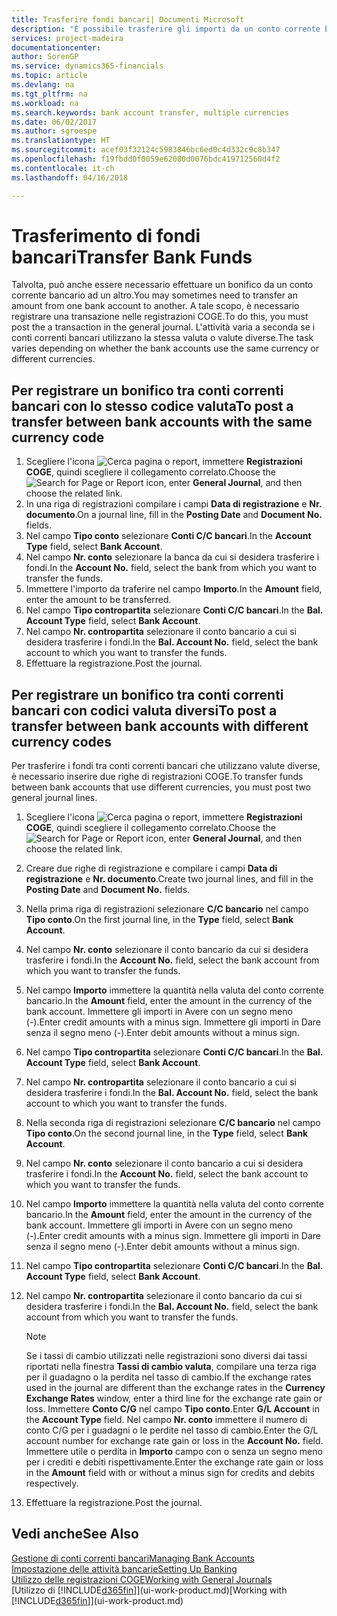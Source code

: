 ```yaml
---
title: Trasferire fondi bancari| Documenti Microsoft
description: "È possibile trasferire gli importi da un conto corrente bancario a un altro, incluse le valute diverse, tramite la registrazione della transazione nelle registrazioni COGE."
services: project-madeira
documentationcenter: 
author: SorenGP
ms.service: dynamics365-financials
ms.topic: article
ms.devlang: na
ms.tgt_pltfrm: na
ms.workload: na
ms.search.keywords: bank account transfer, multiple currencies
ms.date: 06/02/2017
ms.author: sgroespe
ms.translationtype: HT
ms.sourcegitcommit: acef03f32124c5983846bc6ed0c4d332c9c8b347
ms.openlocfilehash: f19fbdd0f0059e62080d0076bdc419712560d4f2
ms.contentlocale: it-ch
ms.lasthandoff: 04/16/2018

---
```

# <a name="transfer-bank-funds"></a><span data-ttu-id="312ba-103">Trasferimento di fondi bancari</span><span class="sxs-lookup"><span data-stu-id="312ba-103">Transfer Bank Funds</span></span>
<span data-ttu-id="312ba-104">Talvolta, può anche essere necessario effettuare un bonifico da un conto corrente bancario ad un altro.</span><span class="sxs-lookup"><span data-stu-id="312ba-104">You may sometimes need to transfer an amount from one bank account to another.</span></span> <span data-ttu-id="312ba-105">A tale scopo, è necessario registrare una transazione nelle registrazioni COGE.</span><span class="sxs-lookup"><span data-stu-id="312ba-105">To do this, you must post the a transaction in the general journal.</span></span> <span data-ttu-id="312ba-106">L'attività varia a seconda se i conti correnti bancari utilizzano la stessa valuta o valute diverse.</span><span class="sxs-lookup"><span data-stu-id="312ba-106">The task varies depending on whether the bank accounts use the same currency or different currencies.</span></span>

## <a name="to-post-a-transfer-between-bank-accounts-with-the-same-currency-code"></a><span data-ttu-id="312ba-107">Per registrare un bonifico tra conti correnti bancari con lo stesso codice valuta</span><span class="sxs-lookup"><span data-stu-id="312ba-107">To post a transfer between bank accounts with the same currency code</span></span>
1. <span data-ttu-id="312ba-108">Scegliere l'icona ![Cerca pagina o report](media/ui-search/search_small.png "Cerca pagina o report"), immettere **Registrazioni COGE**, quindi scegliere il collegamento correlato.</span><span class="sxs-lookup"><span data-stu-id="312ba-108">Choose the ![Search for Page or Report](media/ui-search/search_small.png "Search for Page or Report icon") icon, enter **General Journal**, and then choose the related link.</span></span>
2. <span data-ttu-id="312ba-109">In una riga di registrazioni compilare i campi **Data di registrazione** e **Nr. documento**.</span><span class="sxs-lookup"><span data-stu-id="312ba-109">On a journal line, fill in the **Posting Date** and **Document No.** fields.</span></span>
3. <span data-ttu-id="312ba-110">Nel campo **Tipo conto** selezionare **Conti C/C bancari**.</span><span class="sxs-lookup"><span data-stu-id="312ba-110">In the **Account Type** field, select **Bank Account**.</span></span>
4. <span data-ttu-id="312ba-111">Nel campo **Nr. conto** selezionare la banca da cui si desidera trasferire i fondi.</span><span class="sxs-lookup"><span data-stu-id="312ba-111">In the **Account No.** field, select the bank from which you want to transfer the funds.</span></span>
5. <span data-ttu-id="312ba-112">Immettere l'importo da traferire nel campo **Importo**.</span><span class="sxs-lookup"><span data-stu-id="312ba-112">In the **Amount** field, enter the amount to be transferred.</span></span>
6. <span data-ttu-id="312ba-113">Nel campo **Tipo contropartita** selezionare **Conti C/C bancari**.</span><span class="sxs-lookup"><span data-stu-id="312ba-113">In the **Bal. Account Type** field, select **Bank Account**.</span></span>
7. <span data-ttu-id="312ba-114">Nel campo **Nr. contropartita** selezionare il conto bancario a cui si desidera trasferire i fondi.</span><span class="sxs-lookup"><span data-stu-id="312ba-114">In the **Bal. Account No.** field, select the bank account to which you want to transfer the funds.</span></span>
8. <span data-ttu-id="312ba-115">Effettuare la registrazione.</span><span class="sxs-lookup"><span data-stu-id="312ba-115">Post the journal.</span></span>

## <a name="to-post-a-transfer-between-bank-accounts-with-different-currency-codes"></a><span data-ttu-id="312ba-116">Per registrare un bonifico tra conti correnti bancari con codici valuta diversi</span><span class="sxs-lookup"><span data-stu-id="312ba-116">To post a transfer between bank accounts with different currency codes</span></span>
<span data-ttu-id="312ba-117">Per trasferire i fondi tra conti correnti bancari che utilizzano valute diverse, è necessario inserire due righe di registrazioni COGE.</span><span class="sxs-lookup"><span data-stu-id="312ba-117">To transfer funds between bank accounts that use different currencies, you must post two general journal lines.</span></span>

1. <span data-ttu-id="312ba-118">Scegliere l'icona ![Cerca pagina o report](media/ui-search/search_small.png "Cerca pagina o report"), immettere **Registrazioni COGE**, quindi scegliere il collegamento correlato.</span><span class="sxs-lookup"><span data-stu-id="312ba-118">Choose the ![Search for Page or Report](media/ui-search/search_small.png "Search for Page or Report icon") icon, enter **General Journal**, and then choose the related link.</span></span>
2. <span data-ttu-id="312ba-119">Creare due righe di registrazione e compilare i campi **Data di registrazione** e **Nr. documento**.</span><span class="sxs-lookup"><span data-stu-id="312ba-119">Create two journal lines, and fill in the **Posting Date** and **Document No.** fields.</span></span>
3. <span data-ttu-id="312ba-120">Nella prima riga di registrazioni selezionare **C/C bancario** nel campo **Tipo conto**.</span><span class="sxs-lookup"><span data-stu-id="312ba-120">On the first journal line, in the **Type** field, select **Bank Account**.</span></span>
4. <span data-ttu-id="312ba-121">Nel campo **Nr. conto** selezionare il conto bancario da cui si desidera trasferire i fondi.</span><span class="sxs-lookup"><span data-stu-id="312ba-121">In the **Account No.** field, select the bank account from which you want to transfer the funds.</span></span>
5. <span data-ttu-id="312ba-122">Nel campo **Importo** immettere la quantità nella valuta del conto corrente bancario.</span><span class="sxs-lookup"><span data-stu-id="312ba-122">In the **Amount** field, enter the amount in the currency of the bank account.</span></span> <span data-ttu-id="312ba-123">Immettere gli importi in Avere con un segno meno (-).</span><span class="sxs-lookup"><span data-stu-id="312ba-123">Enter credit amounts with a minus sign.</span></span> <span data-ttu-id="312ba-124">Immettere gli importi in Dare senza il segno meno (-).</span><span class="sxs-lookup"><span data-stu-id="312ba-124">Enter debit amounts without a minus sign.</span></span>
6. <span data-ttu-id="312ba-125">Nel campo **Tipo contropartita** selezionare **Conti C/C bancari**.</span><span class="sxs-lookup"><span data-stu-id="312ba-125">In the **Bal. Account Type** field, select **Bank Account**.</span></span>
7. <span data-ttu-id="312ba-126">Nel campo **Nr. contropartita** selezionare il conto bancario a cui si desidera trasferire i fondi.</span><span class="sxs-lookup"><span data-stu-id="312ba-126">In the **Bal. Account No.** field, select the bank account to which you want to transfer the funds.</span></span>
8. <span data-ttu-id="312ba-127">Nella seconda riga di registrazioni selezionare **C/C bancario** nel campo **Tipo conto**.</span><span class="sxs-lookup"><span data-stu-id="312ba-127">On the second journal line, in the **Type** field, select **Bank Account**.</span></span>
9. <span data-ttu-id="312ba-128">Nel campo **Nr. conto** selezionare il conto bancario a cui si desidera trasferire i fondi.</span><span class="sxs-lookup"><span data-stu-id="312ba-128">In the **Account No.** field, select the bank account to which you want to transfer the funds.</span></span>
10. <span data-ttu-id="312ba-129">Nel campo **Importo** immettere la quantità nella valuta del conto corrente bancario.</span><span class="sxs-lookup"><span data-stu-id="312ba-129">In the **Amount** field, enter the amount in the currency of the bank account.</span></span> <span data-ttu-id="312ba-130">Immettere gli importi in Avere con un segno meno (-).</span><span class="sxs-lookup"><span data-stu-id="312ba-130">Enter credit amounts with a minus sign.</span></span> <span data-ttu-id="312ba-131">Immettere gli importi in Dare senza il segno meno (-).</span><span class="sxs-lookup"><span data-stu-id="312ba-131">Enter debit amounts without a minus sign.</span></span>
11. <span data-ttu-id="312ba-132">Nel campo **Tipo contropartita** selezionare **Conti C/C bancari**.</span><span class="sxs-lookup"><span data-stu-id="312ba-132">In the **Bal. Account Type** field, select **Bank Account**.</span></span>  
12. <span data-ttu-id="312ba-133">Nel campo **Nr. contropartita** selezionare il conto bancario da cui si desidera trasferire i fondi.</span><span class="sxs-lookup"><span data-stu-id="312ba-133">In the **Bal. Account No.** field, select the bank account from which you want to transfer the funds.</span></span>

    > [!NOTE]  
    >   <span data-ttu-id="312ba-134">Se i tassi di cambio utilizzati nelle registrazioni sono diversi dai tassi riportati nella finestra **Tassi di cambio valuta**, compilare una terza riga per il guadagno o la perdita nel tasso di cambio.</span><span class="sxs-lookup"><span data-stu-id="312ba-134">If the exchange rates used in the journal are different than the exchange rates in the **Currency Exchange Rates** window, enter a third line for the exchange rate gain or loss.</span></span> <span data-ttu-id="312ba-135">Immettere **Conto C/G** nel campo **Tipo conto**.</span><span class="sxs-lookup"><span data-stu-id="312ba-135">Enter **G/L Account** in the **Account Type** field.</span></span> <span data-ttu-id="312ba-136">Nel campo **Nr. conto** immettere il numero di conto C/G per i guadagni o le perdite nel tasso di cambio.</span><span class="sxs-lookup"><span data-stu-id="312ba-136">Enter the G/L account number for exchange rate gain or loss in the **Account No.** field.</span></span> <span data-ttu-id="312ba-137">Immettere utile o perdita in **Importo** campo con o senza un segno meno per i crediti e debiti rispettivamente.</span><span class="sxs-lookup"><span data-stu-id="312ba-137">Enter the exchange rate gain or loss in the **Amount** field with or without a minus sign for credits and debits respectively.</span></span>
13. <span data-ttu-id="312ba-138">Effettuare la registrazione.</span><span class="sxs-lookup"><span data-stu-id="312ba-138">Post the journal.</span></span>

## <a name="see-also"></a><span data-ttu-id="312ba-139">Vedi anche</span><span class="sxs-lookup"><span data-stu-id="312ba-139">See Also</span></span>
[<span data-ttu-id="312ba-140">Gestione di conti correnti bancari</span><span class="sxs-lookup"><span data-stu-id="312ba-140">Managing Bank Accounts</span></span>](bank-manage-bank-accounts.md)  
[<span data-ttu-id="312ba-141">Impostazione delle attività bancarie</span><span class="sxs-lookup"><span data-stu-id="312ba-141">Setting Up Banking</span></span>](bank-setup-banking.md)  
[<span data-ttu-id="312ba-142">Utilizzo delle registrazioni COGE</span><span class="sxs-lookup"><span data-stu-id="312ba-142">Working with General Journals</span></span>](ui-work-general-journals.md)  
<span data-ttu-id="312ba-143">[Utilizzo di [!INCLUDE[d365fin](includes/d365fin_md.md)]](ui-work-product.md)</span><span class="sxs-lookup"><span data-stu-id="312ba-143">[Working with [!INCLUDE[d365fin](includes/d365fin_md.md)]](ui-work-product.md)</span></span>

